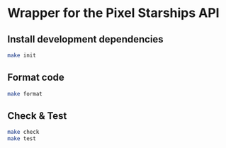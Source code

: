 # Wrapper for the Pixel Starships API

## Install development dependencies

```bash
make init
```

## Format code

```bash
make format
```

## Check & Test

```bash
make check
make test
```
